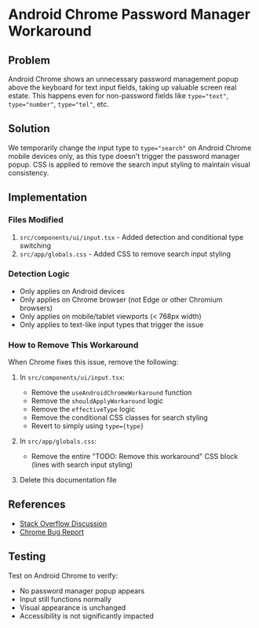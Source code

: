 # Android Chrome Password Manager Workaround

## Problem
Android Chrome shows an unnecessary password management popup above the keyboard for text input fields, taking up valuable screen real estate. This happens even for non-password fields like `type="text"`, `type="number"`, `type="tel"`, etc.

## Solution
We temporarily change the input type to `type="search"` on Android Chrome mobile devices only, as this type doesn't trigger the password manager popup. CSS is applied to remove the search input styling to maintain visual consistency.

## Implementation

### Files Modified
1. `src/components/ui/input.tsx` - Added detection and conditional type switching
2. `src/app/globals.css` - Added CSS to remove search input styling

### Detection Logic
- Only applies on Android devices
- Only applies on Chrome browser (not Edge or other Chromium browsers)
- Only applies on mobile/tablet viewports (< 768px width)
- Only applies to text-like input types that trigger the issue

### How to Remove This Workaround
When Chrome fixes this issue, remove the following:

1. In `src/components/ui/input.tsx`:
   - Remove the `useAndroidChromeWorkaround` function
   - Remove the `shouldApplyWorkaround` logic
   - Remove the `effectiveType` logic
   - Remove the conditional CSS classes for search styling
   - Revert to simply using `type={type}`

2. In `src/app/globals.css`:
   - Remove the entire "TODO: Remove this workaround" CSS block (lines with search input styling)

3. Delete this documentation file

## References
- [Stack Overflow Discussion](https://stackoverflow.com/questions/...)
- [Chrome Bug Report](https://bugs.chromium.org/p/chromium/issues/...)

## Testing
Test on Android Chrome to verify:
- No password manager popup appears
- Input still functions normally
- Visual appearance is unchanged
- Accessibility is not significantly impacted
